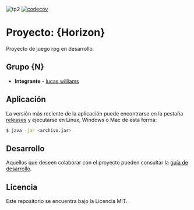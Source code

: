 ![tp2](https://github.com/lucas96will/HorizonProject/actions/workflows/build.yml/badge.svg) [![codecov](https://codecov.io/gh/lucas96will/HorizonProject/branch/master/graph/badge.svg)](https://codecov.io/gh/lucas96will/HorizonProject)

# Proyecto: {Horizon} 

Proyecto de juego rpg en desarrollo.

## Grupo {N}

* **Integrante** - [lucas williams](https://github.com/lucas96will)


## Aplicación

La versión más reciente de la aplicación puede encontrarse en la pestaña [releases](https://github.com/lucas96will/HorizonProject/releases/latest) y ejecutarse en Linux, Windows o Mac de esta forma:

```bash
$ java -jar <archivo.jar>
```

## Desarrollo

Aquellos que deseen colaborar con el proyecto pueden consultar la [guía de desarrollo](./docs/Desarrollo.md).

## Licencia

Este repositorio se encuentra bajo la Licencia MIT.
